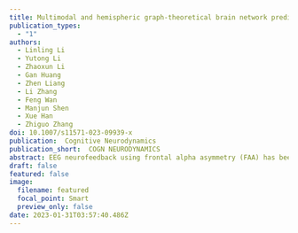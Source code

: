 ```yaml
---
title: Multimodal and hemispheric graph-theoretical brain network predictors of learning efficacy for frontal alpha asymmetry neurofeedback
publication_types:
  - "1"
authors:
  - Linling Li
  - Yutong Li
  - Zhaoxun Li
  - Gan Huang
  - Zhen Liang
  - Li Zhang
  - Feng Wan
  - Manjun Shen
  - Xue Han
  - Zhiguo Zhang
doi: 10.1007/s11571-023-09939-x
publication:  Cognitive Neurodynamics
publication_short:  COGN NEURODYNAMICS
abstract: EEG neurofeedback using frontal alpha asymmetry (FAA) has been widely used for emotion regulation, but its effectiveness is controversial. Studies indicated that individual differences in neurofeedback training can be traced to neuroanatomical and neurofunctional features. However, they only focused on regional brain structure or function and overlooked possible neural correlates of the brain network. Besides, no neuroimaging predictors for FAA neurofeedback protocol have been reported so far. We designed a single-blind pseudo-controlled FAA neurofeedback experiment and collected multimodal neuroimaging data from healthy participants before training. We assessed the learning performance for evoked EEG modulations during training (L1) and at rest (L2), and investigated performance-related predictors based on a combined analysis of multimodal brain networks and graph-theoretical features. The main findings of this study are described below. First, both real and sham groups could increase their FAA during training, but only the real group showed a significant increase in FAA at rest. Second, the predictors during training blocks and at rests were different L1 was correlated with the graph-theoretical metrics (clustering coefficient and local efficiency) of the right hemispheric gray matter and functional networks, while L2 was correlated with the graph-theoretical metrics (local and global efficiency) of the whole-brain and left the hemispheric functional network. Therefore, the individual differences in FAA neurofeedback learning could be explained by individual variations in structural/functional architecture, and the correlated graph-theoretical metrics of learning performance indices showed different laterality of hemispheric networks. These results provided insight into the neural correlates of inter-individual differences in neurofeedback learning.
draft: false
featured: false
image:
  filename: featured
  focal_point: Smart
  preview_only: false
date: 2023-01-31T03:57:40.486Z
---
```

